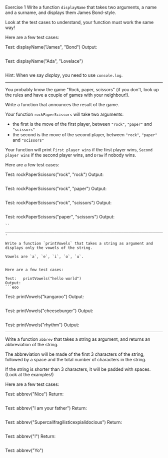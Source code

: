 Exercise 1
Write a function `displayName` that takes two arguments, a name and a surname, and displays them James Bond-style. 

Look at the test cases to understand, your function must work the same way!


Here are a few test cases:

Test:   displayName("James", "Bond")
Output: 
```My name is Bond, James Bond
```

Test:   displayName("Ada", "Lovelace")
```My name is Lovelace, Ada Lovelace
```


Hint: When we say *display*, you need to use `console.log`.

_________________________________________________________________________________

You probably know the game "Rock, paper, scissors" (if you don't, look up the rules and have a couple of games with your neighbour!).

Write a function that announces the result of the game.

Your function `rockPaperScissors` will take two arguments:

- the first is the move of the first player, between `"rock"`, `"paper"` and `"scissors"`
- the second is the move of the second player, between `"rock"`, `"paper"` and `"scissors"`

Your function will print `First player wins` if the first player wins, `Second player wins` if the second player wins, and `Draw` if nobody wins.


Here are a few test cases:

Test:   rockPaperScissors("rock", "rock")
Output: 
```Draw
```

Test:   rockPaperScissors("rock", "paper")
Output: 
```Second player wins
```

Test:   rockPaperScissors("rock", "scissors")
Output: 
```First player wins
```

Test:   rockPaperScissors("paper", "scissors")
Output: 
```Second player wins
``
______________________________________________________________________________________________________________--

Write a function `printVowels` that takes a string as argument and displays only the vowels of the string.

Vowels are `a`, `e`, `i`, `o`, `u`.


Here are a few test cases:

Test:   printVowels("hello world")
Output:
```eoo
```

Test:   printVowels("kangaroo")
Output:
```aaoo
```

Test:   printVowels("cheeseburger")
Output:
```eeeue
```

Test:   printVowels("rhythm")
Output:

_____________________________________________________________________________________________________________________

Write a function `abbrev` that takes a string as argument, and returns an abbreviation of the string.

The abbreviation will be made of the first 3 characters of the string, followed by a space and the total number of characters in the string.

If the string is shorter than 3 characters, it will be padded with spaces. (Look at the examples!)


Here are a few test cases:

Test:   abbrev("Nice")
Return:
```'Nic 4'
```

Test:   abbrev("I am your father")
Return:
```'I a 16'
```

Test:   abbrev("Supercalifragilisticexpialidocious")
Return:
```'Sup 34'
```

Test:   abbrev("!")
Return:
```'!   1'
```

Test:   abbrev("Yo")
```'Yo  2'
```